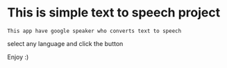 # This is simple text to speech project
```
This app have google speaker who converts text to speech
```

select any language and click the button 

Enjoy :)
